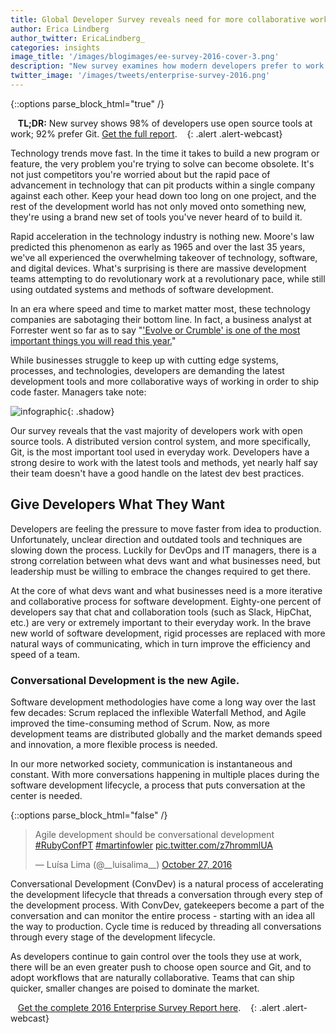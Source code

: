 ```yaml
---
title: Global Developer Survey reveals need for more collaborative workflows
author: Erica Lindberg
author_twitter: EricaLindberg_
categories: insights
image_title: '/images/blogimages/ee-survey-2016-cover-3.png'
description: "New survey examines how modern developers prefer to work."
twitter_image: '/images/tweets/enterprise-survey-2016.png'
---
```


{::options parse_block_html="true" /}

<i class="fab fa-gitlab" style="color:rgb(107,79,187); font-size:.85em" aria-hidden="true"></i>&nbsp;&nbsp;
**TL;DR:** New survey shows 98% of developers use open source tools at work; 92% prefer Git. [Get the full report][report-lp].
&nbsp;&nbsp;<i class="fab fa-gitlab" style="color:rgb(107,79,187); font-size:.85em" aria-hidden="true"></i>
{: .alert .alert-webcast}

Technology trends move fast. In the time it takes to build a new program or
feature, the very problem you're trying to solve can become obsolete. It's not
just competitors you're worried about but the rapid pace of advancement in
technology that can pit products within a single company against each other.
Keep your head down too long on one project, and the rest of the development
world has not only moved onto something new, they're using a brand new
set of tools you've never heard of to build it.

<!-- more -->

Rapid acceleration in the technology
industry is nothing new. Moore's law predicted this phenomenon as early as 1965
and over the last 35 years, we've all experienced the overwhelming takeover of
technology, software, and digital devices. What's surprising is there are massive development teams attempting to do revolutionary work at a
revolutionary pace, while still using outdated systems and methods of software development.

In an era where speed and time to market matter most, these technology companies
are sabotaging their bottom line. In fact, a business analyst at Forrester
went so far as to say "['Evolve or Crumble' is one of the most important things
you will read this year.][forrester-blog-odonnell]"

While businesses struggle to keep up with cutting edge systems, processes, and
technologies, developers are demanding the latest development tools and
more collaborative ways of working in order to ship code faster. Managers take note:

![infographic](/images/blogimages/enterprise-survey-2016-infographic.png){: .shadow}

Our survey reveals that the vast majority of developers work with open source tools. A distributed version control system, and more specifically, Git, is the
most important tool used in everyday work. Developers have a strong desire to work
with the latest tools and methods, yet nearly half say their team doesn't have
a good handle on the latest dev best practices.

## Give Developers What They Want

Developers are feeling the pressure to move faster from idea to production.
Unfortunately, unclear direction and outdated tools and techniques are slowing
down the process. Luckily for DevOps and IT managers, there is a strong correlation
between what devs want and what businesses need, but leadership must be willing to
embrace the changes required to get there.

At the core of what devs want and what businesses need is a more iterative and
collaborative process for software development. Eighty-one percent of developers say that
chat and collaboration tools (such as Slack, HipChat, etc.) are very or extremely
important to their everyday work. In the brave new world of software development,
rigid processes are replaced with more natural ways of communicating, which in turn
improve the efficiency and speed of a team.

### Conversational Development is the new Agile.

Software development methodologies have come a long way over the last few decades:
Scrum replaced the inflexible Waterfall Method, and Agile improved the time-consuming
method of Scrum. Now, as more development teams are distributed globally and the market
demands speed and innovation, a more flexible process is needed.

In our more networked society, communication is instantaneous and constant. With more
conversations happening in multiple places during the software development lifecycle,
a process that puts conversation at the center is needed.

{::options parse_block_html="false" /}

<blockquote class="twitter-tweet" data-lang="en"><p lang="en" dir="ltr">Agile development should be conversational development <a href="https://twitter.com/hashtag/RubyConfPT?src=hash">#RubyConfPT</a> <a href="https://twitter.com/hashtag/martinfowler?src=hash">#martinfowler</a> <a href="https://t.co/z7hrommlUA">pic.twitter.com/z7hrommlUA</a></p>&mdash; Luísa Lima (@__luisalima__) <a href="https://twitter.com/__luisalima__/status/791574169876045825">October 27, 2016</a></blockquote>
<script async src="//platform.twitter.com/widgets.js" charset="utf-8"></script>

Conversational Development (ConvDev) is a natural process of accelerating the
development lifecycle that threads a conversation through every step of the
development process. With ConvDev, gatekeepers become a part of the conversation
and can monitor the entire process - starting with an idea all the way to production. Cycle time
is reduced by threading all conversations through every stage of the development lifecycle.

As developers continue to gain control over the tools they use at work, there will be an
even greater push to choose open source and Git, and to adopt workflows that are
naturally collaborative. Teams that can ship quicker, smaller changes are poised
to dominate the market.

<i class="fab fa-gitlab" style="color:rgb(107,79,187); font-size:.85em" aria-hidden="true"></i>&nbsp;&nbsp;
 [Get the complete 2016 Enterprise Survey Report here][report-lp].
&nbsp;&nbsp;<i class="fab fa-gitlab" style="color:rgb(107,79,187); font-size:.85em" aria-hidden="true"></i>
{: .alert .alert-webcast}

<!-- identifiers -->

[forrester-blog-odonnell]: https://go.forrester.com/blogs/16-09-13-tech_vendors_must_evolve_or_crumble_the_report_you_must_read/
[report-lp]: https://page.gitlab.com/2016-Developer-Survey_2016-Developer-Survey.html
